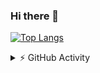 ### Hi there 👋

[![Top Langs](https://github-readme-stats.vercel.app/api/top-langs/?username=temu4&layout=compact)](https://github.com/temu4/github-readme-stats)

<details>
  <summary>⚡ GitHub Activity</summary>
  <img src="https://github-readme-stats.vercel.app/api?username=temu4&show_icons=true" alt="Temu4's GitHub stats"/>
</details>

<!--
**Temu4/Temu4** is a ✨ _special_ ✨ repository because its `README.md` (this file) appears on your GitHub profile.

Here are some ideas to get you started:

- 🔭 I’m currently working on ...
- 🌱 I’m currently learning ...
- 👯 I’m looking to collaborate on ...
- 🤔 I’m looking for help with ...
- 💬 Ask me about ...
- 📫 How to reach me: ...
- 😄 Pronouns: ...
- ⚡ Fun fact: ...
-->
